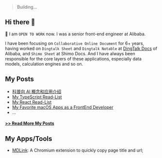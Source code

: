 > Building...

## Hi there 👋

🌟 I am `OPEN TO WORK` now. I was a senior front-end engineer at Alibaba.

I have been focusing on `Collaborative Online Document` for 6+ years, having worked on `Dingtalk Sheet` and `Dingtalk Notable` at [DingTalk Docs](https://docs.dingtalk.com) of Alibaba, and `Shimo Sheet` at Shimo Docs. And I have always been responsible for the core layers of these applications, especially data models, calculation engines and so on.

<!-- To some extent, I'm a full-stack engineer... -->

<!-- I'm trying to be an architect and, in the longer term, even a CTO role... -->


## My Posts

* [科普向 AI 概念和应用介绍](https://github.com/shhider/shhider.github.io/issues/21)
* [My TypeScript Read-List](https://github.com/shhider/shhider.github.io/issues/13)
* [My React Read-List](https://github.com/shhider/shhider.github.io/issues/14)
* [My Favorite macOS Apps as a FrontEnd Developer](https://github.com/shhider/shhider.github.io/issues/12)
* ...

#### [>> Read More My Posts](https://github.com/shhider/shhider.github.io)


## My Apps/Tools
* [MDLink](https://github.com/shhider/mdlink): A Chromium extension to quickly copy page title and url;



<!--
**shhider/shhider** is a ✨ _special_ ✨ repository because its `README.md` (this file) appears on your GitHub profile.

Here are some ideas to get you started:

- 🔭 I’m currently working on ...
- 🌱 I’m currently learning ...
- 👯 I’m looking to collaborate on ...
- 🤔 I’m looking for help with ...
- 💬 Ask me about ...
- 📫 How to reach me: ...
- 😄 Pronouns: ...
- ⚡ Fun fact: ...
-->
